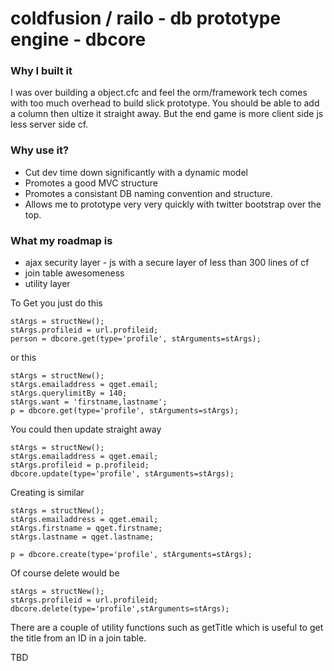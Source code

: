 coldfusion / railo - db prototype engine - dbcore
======

### Why I built it
I was over building a object.cfc and feel the orm/framework tech comes with too much overhead to build slick prototype.
You should be able to add a column then ultize it straight away.  But the end game is more client side js less server side cf.

### Why use it?

* Cut dev time down significantly with a dynamic model
* Promotes a good MVC structure
* Promotes a consistant DB naming convention and structure.
* Allows me to prototype very very quickly with twitter bootstrap over the top.

### What my roadmap is

* ajax security layer - js with a secure layer of less than 300 lines of cf
* join table awesomeness
* utility layer

To Get you just do this

```
stArgs = structNew();
stArgs.profileid = url.profileid;
person = dbcore.get(type='profile', stArguments=stArgs);
```

or this

```
stArgs = structNew();
stArgs.emailaddress = qget.email;
stArgs.querylimitBy = 140;
stArgs.want = 'firstname,lastname';
p = dbcore.get(type='profile', stArguments=stArgs);
```

You could then update straight away

```
stArgs = structNew();
stArgs.emailaddress = qget.email;
stArgs.profileid = p.profileid;
dbcore.update(type='profile', stArguments=stArgs);
```

Creating is similar

```
stArgs = structNew();
stArgs.emailaddress = qget.email;
stArgs.firstname = qget.firstname;
stArgs.lastname = qget.lastname;

p = dbcore.create(type='profile', stArguments=stArgs);
```
Of course delete would be

```
stArgs = structNew();
stArgs.profileid = url.profileid;
dbcore.delete(type='profile',stArguments=stArgs);
```

There are a couple of utility functions such as getTitle which is useful to get the title from an ID in a join table.

TBD

